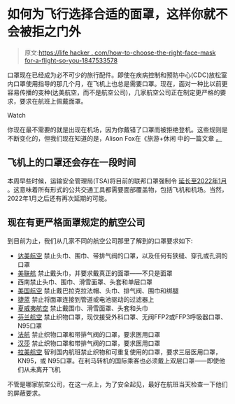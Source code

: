 # 如何为飞行选择合适的面罩，这样你就不会被拒之门外

> 原文:[https://life hacker . com/how-to-choose-the-right-face-mask for-a-flight-so-you-1847533578](https://lifehacker.com/how-to-choose-the-right-face-mask-for-a-flight-so-you-a-1847533578)

口罩现在已经成为必不可少的旅行配件。即使在疾病控制和预防中心(CDC)放松室内口罩使用指导的那几个月，在飞机上也总是需要口罩。现在，面对一种比以前更容易传播的变种(达美航空，而不是航空公司)，几家航空公司正在制定更严格的要求，要求在航班上佩戴面罩。

Watch

你现在最不需要的就是出现在机场，因为你戴错了口罩而被拒绝登机。这些规则是不断变化的，但我们现在知道的是，Alison Fox在《旅游+休闲 中的一篇文章 [。](https://www.travelandleisure.com/travel-news/airlines-banning-fabric-face-mask-coverings)

## 飞机上的口罩还会存在一段时间

本周早些时候，运输安全管理局(TSA)将目前的联邦口罩强制令 [延长至2022年1月](https://www.reuters.com/business/healthcare-pharmaceuticals/exclusive-us-expected-extend-transportation-mask-mandate-through-jan-18-sources-2021-08-17/) 。这意味着所有形式的公共交通工具都需要面部覆盖物，包括飞机和机场。当然，2022年1月之后还有再次延期的可能。

## 现在有更严格面罩规定的航空公司

到目前为止，我们从几家不同的航空公司那里了解到的口罩要求如下:

*   [达美航空](https://www.delta.com/us/en/travel-planning-center/know-before-you-go/face-masks) 禁止头巾、围巾、带排气阀的口罩，以及任何有狭缝、穿孔或孔洞的口罩
*   [美联航](https://www.united.com/ual/en/us/fly/travel/what-to-expect.html?irgwc=1&clickid=1InSW1ViTxyLTRSVXvUTHzKBUkBWh-zF2wwZ0w0) 禁止戴头巾，并要求戴真正的面罩——不只是面罩
*   西南禁止头巾、围巾、滑雪面罩、头套和单层口罩
*   [美国航空](https://www.aa.com/i18n/travel-info/coronavirus-updates.jsp) 禁止戴巴拉克拉法帽、头巾、排气阀、围巾和绑腿
*   [捷蓝](https://www.jetblue.com/safety) 禁止将面罩连接到管道或电池驱动的过滤器上
*   [夏威夷航空](https://www.hawaiianairlines.com/coronavirus/keeping-you-safe) 禁止戴围巾、滑雪面罩、头套和头巾
*   [芬兰航空](https://twitter.com/finnair/status/1426088206936776704?s=21) 禁止织物口罩，现仅接受外科口罩、无阀FFP2或FFP3呼吸器口罩、N95口罩
*   [法航](https://www.airfrance.us/US/en/common/page_flottante/information/faq-coronavirus.htm?_ga=2.241540610.1098736827.1629330879-2049806870.1629330879) 禁止织物口罩和带排气阀的口罩，要求医用口罩
*   [汉莎](https://www.lufthansa.com/us/en/faq-hygiene.html#bord) 禁止织物口罩和带排气阀的口罩，要求医用口罩
*   [拉美航空](https://www.latam.com/en_us/experience/coronavirus/government-restrictions/) 智利国内航班禁止织物和可重复使用的口罩，要求三层医用口罩，KN95，或 N95口罩。在利马转机的国际乘客也必须戴上双层口罩——即使他们从未离开飞机

不管是哪家航空公司，在这一点上，为了安全起见，最好在航班当天检查一下他们的屏蔽要求。